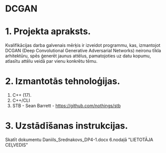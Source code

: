 # DCGAN
# 1. Projekta apraksts.
Kvalifikācijas darba galvenais mērķis ir izveidot programmu, kas, izmantojot DCGAN (Deep Convolutional Generative Adversarial Networks) neironu tīkla arhitektūru, spēs ģenerēt jaunus attēlus, pamatojoties uz datu kopumu, atlasītu attēlu veidā par vienu konkrētu tēmu.
# 2. Izmantotās tehnoloģijas.
1.	С++ (17).
3.  C++/CLI
2.	STB - Sean Barrett - https://github.com/nothings/stb
# 3. Uzstādīšanas instrukcijas.
Skatīt dokumentu Daniils_Srednakovs_DP4-1.docx 6.nodaļā "LIETOTĀJA CEĻVEDIS"
